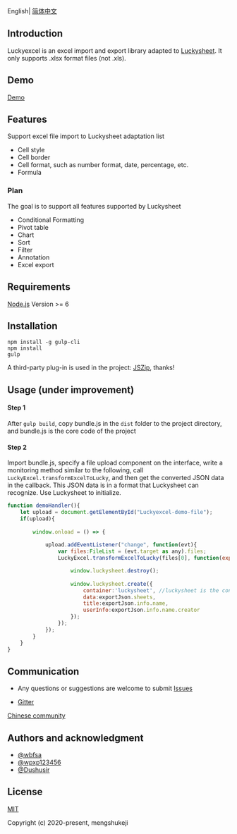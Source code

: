 English| [简体中文](./README-zh.md)

## Introduction
Luckyexcel is an excel import and export library adapted to [Luckysheet](https://github.com/mengshukeji/Luckysheet). It only supports .xlsx format files (not .xls).

## Demo
[Demo](https://mengshukeji.github.io/LuckyexcelDemo/)

## Features
Support excel file import to Luckysheet adaptation list

- Cell style
- Cell border
- Cell format, such as number format, date, percentage, etc.
- Formula

### Plan
The goal is to support all features supported by Luckysheet

- Conditional Formatting
- Pivot table
- Chart
- Sort
- Filter
- Annotation
- Excel export

## Requirements
[Node.js](https://nodejs.org/en/) Version >= 6 

## Installation
```
npm install -g gulp-cli
npm install
gulp
```

A third-party plug-in is used in the project: [JSZip](https://github.com/Stuk/jszip), thanks!

## Usage (under improvement)

#### Step 1
After `gulp build`, copy bundle.js in the `dist` folder to the project directory, and bundle.js is the core code of the project

#### Step 2

Import bundle.js, specify a file upload component on the interface, write a monitoring method similar to the following, call `LuckyExcel.transformExcelToLucky`, and then get the converted JSON data in the callback. This JSON data is in a format that Luckysheet can recognize. Use Luckysheet to initialize.
```js
function demoHandler(){
    let upload = document.getElementById("Luckyexcel-demo-file");
    if(upload){
        
        window.onload = () => {
            
            upload.addEventListener("change", function(evt){
                var files:FileList = (evt.target as any).files;
                LuckyExcel.transformExcelToLucky(files[0], function(exportJson:any){

                    window.luckysheet.destroy();
                    
                    window.luckysheet.create({
                        container:'luckysheet', //luckysheet is the container id
                        data:exportJson.sheets,
                        title:exportJson.info.name,
                        userInfo:exportJson.info.name.creator
                    });
                });
            });
        }
    }
}
```

## Communication

- Any questions or suggestions are welcome to submit [Issues](https://github.com/mengshukeji/Luckyexcel/issues/)

- [Gitter](https://gitter.im/mengshukeji/Luckysheet)

[Chinese community](./README-zh.md)

## Authors and acknowledgment
- [@wbfsa](https://github.com/wbfsa)
- [@wpxp123456](https://github.com/wpxp123456)
- [@Dushusir](https://github.com/Dushusir)

## License
[MIT](http://opensource.org/licenses/MIT)

Copyright (c) 2020-present, mengshukeji